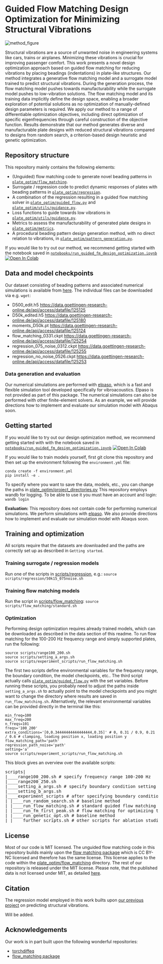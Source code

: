 #  Guided Flow Matching Design Optimization for Minimizing Structural Vibrations
![method_figure](https://github.com/user-attachments/assets/ff0f586e-b3f3-4ede-a040-4b7eb2ad218e)

Structural vibrations are a source of unwanted noise in engineering systems like cars, trains or airplanes. Minimizing these vibrations is crucial for improving passenger comfort. This work presents a novel design optimization approach based on guided flow matching for reducing vibrations by placing beadings (indentations) in plate-like structures. Our method integrates a generative flow matching model and a surrogate model trained to predict structural vibrations. During the generation process, the flow matching model pushes towards manufacturability while the surrogate model pushes to low-vibration solutions. The flow matching model and its training data implicitly define the design space, enabling a broader exploration of potential solutions as no optimization of manually-defined design parameters is required. We apply our method to a range of differentiable optimization objectives, including direct optimization of specific eigenfrequencies through careful construction of the objective function. Results demonstrate that our method generates diverse and manufacturable plate designs with reduced structural vibrations compared to designs from random search, a criterion-based design heuristic and genetic optimization.


## Repository structure

This repository mainly contains the following elements:

- (Unguided) flow matching code to generate novel beading patterns in [`plate_optim/flow_matching`](./plate_optim/flow_matching).
- Surrogate / regression code to predict dynamic responses of plates with beading patterns in [`plate_optim/regression`](./plate_optim/regression).
- A combination of the regression resulting in a guided flow matching solver in [`plate_optim/guided_flow.py`](./plate_optim/guided_flow.py) and [`plate_optim/utils/guidance.py`](./plate_optim/utils/guidance.py).
- Loss functions to guide towards low vibrations in [`plate_optim/utils/guidance.py`](./plate_optim/utils/guidance.py).
- Metrics to assess the manufacturability of generated plate designs in [`plate_optim/metrics`](./plate_optim/metrics).
- A procedural beading pattern design generation method, with no direct relation to vibrations,  in [`plate_optim/pattern_generation.py`](./plate_optim/pattern_generation.py).

If you would like to try out our method, we recommend getting started with the notebook saved in [`notebooks/run_guided_fm_design_optimization.ipynb`](notebooks/run_guided_fm_design_optimization.ipynb)
<a target="_blank" href="https://colab.research.google.com/github/ecker-lab/Optimizing_Vibrating_Plates/blob/main/notebooks/run_guided_fm_design_optimization.ipynb">
  <img src="https://colab.research.google.com/assets/colab-badge.svg" alt="Open In Colab"/>  
</a> 

## Data and model checkpoints

Our dataset consisting of beading patterns and associated numerical simulations is available from [here](https://doi.org/10.25625/XMYQHO).
The individual files can be downloaded via e.g. ``wget``:

- D500_edit.h5 https://data.goettingen-research-online.de/api/access/datafile/125125
- D50k_edited.h5 https://data.goettingen-research-online.de/api/access/datafile/125180
- moments_D50k.pt https://data.goettingen-research-online.de/api/access/datafile/125124
- flow_matching_0331.ckpt https://data.goettingen-research-online.de/api/access/datafile/125254
- regression_075_noise_0312.ckpt https://data.goettingen-research-online.de/api/access/datafile/125255
- regression_no_noise_0526.ckpt https://data.goettingen-research-online.de/api/access/datafile/125253

### Data generation and evaluation 

Our numerical simulations are performed with [elpaso](https://akustik.gitlab-pages.rz.tu-bs.de/elPaSo-Core/main/intro.html), which is a fast and flexible simulation tool developed specifically for vibroacoustics. Elpaso is not provided as part of this package. The numerical simulations can also be performed with other finite-element solvers. As an example, we will provide directions how to implement and evaluate our simulation model with Abaqus soon.


## Getting started

If you would like to try out our design optimization method, we recommend getting started with with the notebook saved in [`notebooks/run_guided_fm_design_optimization.ipynb`](notebooks/run_guided_fm_design_optimization.ipynb)
<a target="_blank" href="https://colab.research.google.com/github/ecker-lab/Optimizing_Vibrating_Plates/blob/main/notebooks/run_guided_fm_design_optimization.ipynb">
  <img src="https://colab.research.google.com/assets/colab-badge.svg" alt="Open In Colab"/>  
</a> 


If you would like to train models yourself, first git clone this repository and then set up the environment following the ``environment.yml`` file:

```
conda create -f environment.yml
pip install -e .
```

To specify where you want to save the data, models, etc., you can change the paths in [plate_optim/project_directories.py](plate_optim/project_directories.py)
This repository employs wandb for logging. To be able to use it you must have an account and login: ``wandb login``

**Evaluation:** This repository does not contain code for performing numerical simulations. We perform simulations with [elpaso](https://akustik.gitlab-pages.rz.tu-bs.de/elPaSo-Core/main/intro.html). We also provide directions how to implement and evaluate our simulation model with Abaqus soon.


## Training and optimization

All scripts require that the datasets are downloaded and the paths are correctly set up as described in ``Getting started``.

### Training surrogate / regression models
Run one of the scripts in [scripts/regression](scripts/regression), e.g.:
``source scripts/regression/50k15_075noise.sh``

### Training flow matching models
Run the script in [scripts/flow_matching](scripts/flow_matching):
``source scripts/flow_matching/standard.sh``


### Optimization 

Performing design optimization requires already trained models, which can be downloaded as described in the data section of this readme. 
To run flow matching for the 100-200 Hz frequency range and simply supported plates, run the following:

```
source scripts/range100_200.sh
source scripts/setting_a_args.sh
source scripts/experiment_scripts/run_flow_matching.sh
```

The first two scripts define environmental variables for the frequency range, the boundary condition, the model checkpoints, etc.. 
The third script actually calls [`plate_optim/guided_flow.py`](./plate_optim/guided_flow.py) with the set variables. 
Before running these scripts, you probably need to adjust the paths inside ``setting_a_args.sh`` to actually point to the model checkpoints 
and you might want to change the directory where results are saved in ``run_flow_matching.sh``. Alternatively, the relevant environmental variables can be provided directly in the terminal like this:


```
min_freq=100
max_freq=200
n_freqs=101
freqs='100_200'
extra_conditions='[0,0.34444444444444444,0.35]' # 0, 0.31 / 0.9, 0.21 / 0.6 # clamping, loading position x, loading position y
flow_matching_path='path'
regression_path_noise='path'
setting='a'
source scripts/experiment_scripts/run_flow_matching.sh
```

This block gives an overview over the available scripts:
<pre>
scripts|
|____range100_200.sh # specify frequency range 100-200 Hz
|____range200_250.sh 
|____setting_a_args.sh # specify boundary condition setting according to paper
|____setting_b_args.sh
|____experiment_scripts # after specifying boundary condition and frequency range run one of the optimization methods
| |____run_random_search.sh # baseline method
| |____run_flow_matching.sh # standard guided flow matching
| |____run_fm_first_peak.sh # flow matching for optimizing the first eigenfrequency   
| |____run_genetic_opt.sh # baseline method
| |____further_scripts.sh # other scripts for ablation studies
</pre>


## License 

Most of our code is MIT licensed. The unguided flow matching code in this repository builds mainly upon the [flow matching package](https://github.com/facebookresearch/flow_matching) which is CC BY-NC licensed and therefore has the same license. This license applies to the code within the [plate_optim/flow_matching](plate_optim/flow_matching) directory. The rest of our repository is released under the MIT license. Please note, that the published data is not licensed under MIT, as detailed [here](https://doi.org/10.25625/XMYQHO).


## Citation

The regression model employed in this work builts upon [our previous project](https://github.com/ecker-lab/Learning_Vibrating_Plates) on predicting structural vibrations.

Will be added.

## Acknowledgements

Our work is in part built upon the following wonderful repositories:
- [torchdiffeq](https://github.com/rtqichen/torchdiffeq)
- [flow_matching package](https://github.com/facebookresearch/flow_matching)
